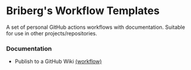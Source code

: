 # Briberg's Workflow Templates
A set of personal GitHub actions workflows with documentation.
Suitable for use in other projects/repositories.

### Documentation

- Publish to a GitHub Wiki [(workflow)](https://github.com/brisberg/workflow-templates/workflows/publish-wiki.yml)
